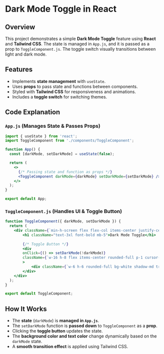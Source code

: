 # Dark Mode Toggle in React

## Overview
This project demonstrates a simple **Dark Mode Toggle** feature using **React** and **Tailwind CSS**. The state is managed in `App.js`, and it is passed as a prop to `ToggleComponent.js`. The toggle switch visually transitions between light and dark mode.

## Features
- Implements **state management** with `useState`.
- Uses **props** to pass state and functions between components.
- Styled with **Tailwind CSS** for responsiveness and animations.
- Includes a **toggle switch** for switching themes.



## Code Explanation

### `App.js` (Manages State & Passes Props)
```jsx
import { useState } from 'react';
import ToggleComponent from './components/ToggleComponent';

function App() {
  const [darkMode, setDarkMode] = useState(false);

  return (
    <>
      {/* Passing state and function as props */}
      <ToggleComponent darkMode={darkMode} setDarkMode={setDarkMode} />
    </>
  );
}

export default App;
```

### `ToggleComponent.js` (Handles UI & Toggle Button)
```jsx
function ToggleComponent({ darkMode, setDarkMode }) {
  return (
    <div className={`min-h-screen flex flex-col items-center justify-center ${darkMode ? "bg-gray-900 text-white" : "bg-white text-black"}`}>
        <h1 className="text-3xl font-bold mb-5">Dark Mode Toggle</h1>
        
        {/* Toggle Button */}
        <div
        onClick={() => setDarkMode(!darkMode)}
        className={`w-16 h-8 flex items-center rounded-full p-1 cursor-pointer transition duration-300 ${darkMode ? "bg-gray-700" : "bg-gray-300"}`}
        >
            <div className={`w-6 h-6 rounded-full bg-white shadow-md transform transition duration-300 ${darkMode ? "translate-x-8" : "translate-x-0"}`}></div>
        </div>
    </div>
  );
}

export default ToggleComponent;
```

## How It Works
- The **state** (`darkMode`) is **managed in `App.js`**.
- The `setDarkMode` function is **passed down** to `ToggleComponent` as a **prop**.
- Clicking the **toggle button** updates the state.
- The **background color and text color** change dynamically based on the `darkMode` state.
- A **smooth transition effect** is applied using Tailwind CSS.


